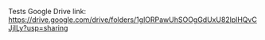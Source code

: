 Tests Google Drive link: https://drive.google.com/drive/folders/1glORPawUhSOOgGdUxU82lplHQvCJjILy?usp=sharing

